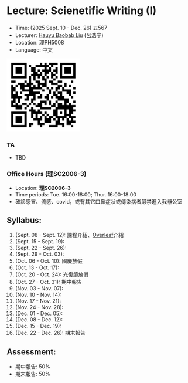 # Lecture: Scienetific Writing (I)
* Time: (2025 Sept. 10 - Dec. 26) 五567
* Lecturer: [Hauyu Baobab Liu](https://baobabyoo.github.io/) (呂浩宇)
* Location: 理PH5008
* Language: 中文

<img src="./images/QR_SW.png" alt="QRcode" width="200px"/>


### TA
- TBD

### Office Hours (理SC2006-3)
- Location: **理SC2006-3**
- Time periods: Tue. 16:00-18:00; Thur. 16:00-18:00
- 確診感冒、流感、covid，或有其它口鼻症狀或傳染病者嚴禁進入我辦公室

## Syllabus:
1. (Sept. 08 - Sept. 12): 課程介紹、[Overleaf](https://www.overleaf.com/)介紹
2. (Sept. 15 - Sept. 19): 
3. (Sept. 22 - Sept. 26):
4. (Sept. 29 - Oct. 03):  
5. (Oct. 06 - Oct. 10): 國慶放假
6. (Oct. 13 - Oct. 17): 
7. (Oct. 20 - Oct. 24): 光復節放假
8. (Oct. 27 - Oct. 31): 期中報告
9. (Nov. 03 - Nov. 07): 
10. (Nov. 10 - Nov. 14): 
11. (Nov. 17 - Nov. 21): 
12. (Nov. 24 - Nov. 28): 
13. (Dec. 01 - Dec. 05): 
14. (Dec. 08 - Dec. 12): 
15. (Dec. 15 - Dec. 19):
16. (Dec. 22 - Dec. 26): 期末報告

## Assessment:
- 期中報告: 50%
- 期末報告: 50%
